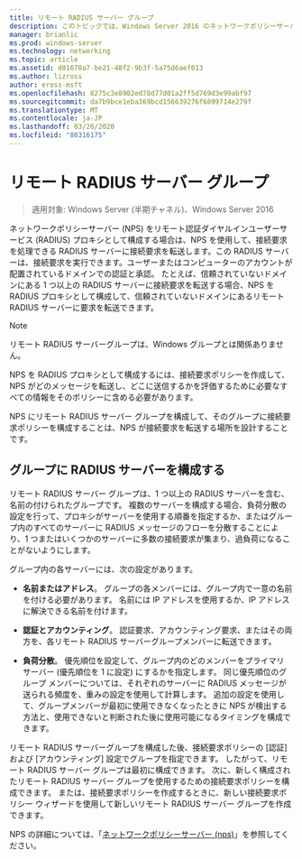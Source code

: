 ```yaml
---
title: リモート RADIUS サーバー グループ
description: このトピックでは、Windows Server 2016 のネットワークポリシーサーバーのリモート RADIUS サーバーグループの概要について説明します。
manager: brianlic
ms.prod: windows-server
ms.technology: networking
ms.topic: article
ms.assetid: d81678a7-be21-48f2-9b3f-5a75d6aef013
ms.author: lizross
author: eross-msft
ms.openlocfilehash: 8275c3e8902ed78d77d01a2ff5d769d3e99abf97
ms.sourcegitcommit: da7b9bce1eba369bcd156639276f6899714e279f
ms.translationtype: MT
ms.contentlocale: ja-JP
ms.lasthandoff: 03/26/2020
ms.locfileid: "80316175"
---
```

# <a name="remote-radius-server-groups"></a>リモート RADIUS サーバー グループ

>適用対象: Windows Server (半期チャネル)、Windows Server 2016

ネットワークポリシーサーバー (NPS) をリモート認証ダイヤルインユーザーサービス (RADIUS) プロキシとして構成する場合は、NPS を使用して、接続要求を処理できる RADIUS サーバーに接続要求を転送します。この RADIUS サーバーは、接続要求を実行できます。ユーザーまたはコンピューターのアカウントが配置されているドメインでの認証と承認。 たとえば、信頼されていないドメインにある 1 つ以上の RADIUS サーバーに接続要求を転送する場合、NPS を RADIUS プロキシとして構成して、信頼されていないドメインにあるリモート RADIUS サーバーに要求を転送できます。

>[!NOTE]
>リモート RADIUS サーバーグループは、Windows グループとは関係ありません。

NPS を RADIUS プロキシとして構成するには、接続要求ポリシーを作成して、NPS がどのメッセージを転送し、どこに送信するかを評価するために必要なすべての情報をそのポリシーに含める必要があります。

NPS にリモート RADIUS サーバー グループを構成して、そのグループに接続要求ポリシーを構成することは、NPS が接続要求を転送する場所を設計することです。

## <a name="configuring-radius-servers-for-a-group"></a>グループに RADIUS サーバーを構成する

リモート RADIUS サーバー グループは、1 つ以上の RADIUS サーバーを含む、名前の付けられたグループです。 複数のサーバーを構成する場合、負荷分散の設定を行って、プロキシがサーバーを使用する順番を指定するか、またはグループ内のすべてのサーバーに RADIUS メッセージのフローを分散することにより、1 つまたはいくつかのサーバーに多数の接続要求が集まり、過負荷になることがないようにします。

グループ内の各サーバーには、次の設定があります。

- **名前またはアドレス**。 グループの各メンバーには、グループ内で一意の名前を付ける必要があります。 名前には IP アドレスを使用するか、IP アドレスに解決できる名前を付けます。

- **認証とアカウンティング**。 認証要求、アカウンティング要求、またはその両方を、各リモート RADIUS サーバーグループメンバーに転送できます。

- **負荷分散**。 優先順位を設定して、グループ内のどのメンバーをプライマリ サーバー (優先順位を 1 に設定) にするかを指定します。 同じ優先順位のグループ メンバーについては、それぞれのサーバーに RADIUS メッセージが送られる頻度を、重みの設定を使用して計算します。 追加の設定を使用して、グループメンバーが最初に使用できなくなったときに NPS が検出する方法と、使用できないと判断された後に使用可能になるタイミングを構成できます。

リモート RADIUS サーバーグループを構成した後、接続要求ポリシーの [認証] および [アカウンティング] 設定でグループを指定できます。 したがって、リモート RADIUS サーバー グループは最初に構成できます。 次に、新しく構成されたリモート RADIUS サーバー グループを使用するための接続要求ポリシーを構成できます。 または、接続要求ポリシーを作成するときに、新しい接続要求ポリシー ウィザードを使用して新しいリモート RADIUS サーバー グループを作成できます。

NPS の詳細については、「[ネットワークポリシーサーバー (nps)](nps-top.md)」を参照してください。
